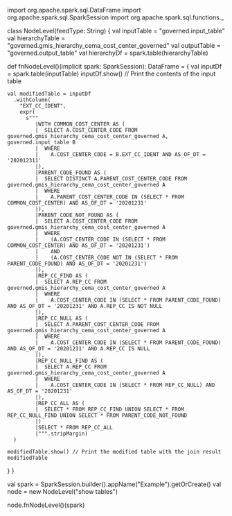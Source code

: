 import org.apache.spark.sql.DataFrame
import org.apache.spark.sql.SparkSession
import org.apache.spark.sql.functions._

class NodeLevel(feedType: String) {
  val inputTable = "governed.input_table"
  val hierarchyTable = "governed.gmis_hierarchy_cema_cost_center_governed"
  val outputTable = "governed.output_table"
  val hierarchyDf = spark.table(hierarchyTable)

  def fnNodeLevel()(implicit spark: SparkSession): DataFrame = {
    val inputDf = spark.table(inputTable)
    inputDf.show() // Print the contents of the input table

    val modifiedTable = inputDf
      .withColumn(
        "EXT_CC_IDENT",
        expr(
          s"""
             |WITH COMMON_COST_CENTER AS (
             |  SELECT A.COST_CENTER_CODE FROM governed.gmis_hierarchy_cema_cost_center_governed A, governed.input_table B
             |  WHERE
             |    A.COST_CENTER_CODE = B.EXT_CC_IDENT AND AS_OF_DT = '202012311'
             |),
             |PARENT_CODE_FOUND AS (
             |  SELECT DISTINCT A.PARENT_COST_CENTER_CODE FROM governed.gmis_hierarchy_cema_cost_center_governed A
             |  WHERE
             |    A.PARENT_COST_CENTER_CODE IN (SELECT * FROM COMMON_COST_CENTER) AND AS_OF_DT = '20201231'
             |),
             |PARENT_CODE_NOT_FOUND AS (
             |  SELECT A.COST_CENTER_CODE FROM governed.gmis_hierarchy_cema_cost_center_governed A
             |  WHERE
             |    (A.COST_CENTER_CODE IN (SELECT * FROM COMMON_COST_CENTER) AND AS_OF_DT = '20201231')
             |    AND
             |    (A.COST_CENTER_CODE NOT IN (SELECT * FROM PARENT_CODE_FOUND) AND AS_OF_DT = '20201231')
             |),
             |REP_CC_FIND AS (
             |  SELECT A.REP_CC FROM governed.gmis_hierarchy_cema_cost_center_governed A
             |  WHERE
             |    A.COST_CENTER_CODE IN (SELECT * FROM PARENT_CODE_FOUND) AND AS_OF_DT = '20201231' AND A.REP_CC IS NOT NULL
             |),
             |REP_CC_NULL AS (
             |  SELECT A.PARENT_COST_CENTER_CODE FROM governed.gmis_hierarchy_cema_cost_center_governed A
             |  WHERE
             |    A.COST_CENTER_CODE IN (SELECT * FROM PARENT_CODE_FOUND) AND AS_OF_DT = '20201231' AND A.REP_CC IS NULL
             |),
             |REP_CC_NULL_FIND AS (
             |  SELECT A.REP_CC FROM governed.gmis_hierarchy_cema_cost_center_governed A
             |  WHERE
             |    A.COST_CENTER_CODE IN (SELECT * FROM REP_CC_NULL) AND AS_OF_DT = '20201231'
             |),
             |REP_CC_ALL AS (
             |  SELECT * FROM REP_CC_FIND UNION SELECT * FROM REP_CC_NULL_FIND UNION SELECT * FROM PARENT_CODE_NOT_FOUND
             |)
             |SELECT * FROM REP_CC_ALL
             |""".stripMargin)
      )

    modifiedTable.show() // Print the modified table with the join result
    modifiedTable
  }
}

val spark = SparkSession.builder().appName("Example").getOrCreate()
val node = new NodeLevel("show tables")

node.fnNodeLevel()(spark)
